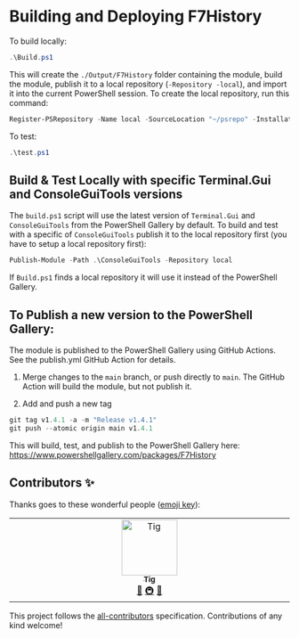 # Building and Deploying F7History

To build locally:

```ps1
.\Build.ps1
```

This will create the `./Output/F7History` folder containing the module, build the module, publish it to a local repository (`-Repository -local`), and import it into the current PowerShell session. To create the local repository, run this command:

```ps1
Register-PSRepository -Name local -SourceLocation "~/psrepo" -InstallationPolicy Trusted
```

To test:

```ps1
.\test.ps1
```

## Build & Test Locally with specific Terminal.Gui and ConsoleGuiTools versions

The `build.ps1` script will use the latest version of `Terminal.Gui` and `ConsoleGuiTools` from the PowerShell Gallery by default. To build and test with a specific of  `ConsoleGuiTools` publish it to the local repository first (you have to setup a local repository first):

```ps1
Publish-Module -Path .\ConsoleGuiTools -Repository local
```

If `Build.ps1` finds a local repository it will use it instead of the PowerShell Gallery.

## To Publish a new version to the PowerShell Gallery:

The module is published to the PowerShell Gallery using GitHub Actions. See the publish.yml GitHub Action for details.

1) Merge changes to the `main` branch, or push directly to `main`. The GitHub Action will build the module, but not publish it.

2) Add and push a new tag

```ps1
git tag v1.4.1 -a -m "Release v1.4.1"
git push --atomic origin main v1.4.1
```

 This will build, test, and publish to the PowerShell Gallery here: https://www.powershellgallery.com/packages/F7History

## Contributors ✨

Thanks goes to these wonderful people ([emoji key](https://allcontributors.org/docs/en/emoji-key)):

<!-- ALL-CONTRIBUTORS-LIST:START - Do not remove or modify this section -->
<!-- prettier-ignore-start -->
<!-- markdownlint-disable -->
<table>
  <tbody>
    <tr>
      <td align="center" valign="top" width="14.28%"><a href="http://www.kindel.com"><img src="https://avatars.githubusercontent.com/u/585482?v=4?s=100" width="100px;" alt="Tig"/><br /><sub><b>Tig</b></sub></a><br /><a href="#maintenance-tig" title="Maintenance">🚧</a> <a href="#infra-tig" title="Infrastructure (Hosting, Build-Tools, etc)">🚇</a> <a href="https://github.com/gui-cs/F7History/pulls?q=is%3Apr+reviewed-by%3Atig" title="Reviewed Pull Requests">👀</a></td>
    </tr>
  </tbody>
</table>

<!-- markdownlint-restore -->
<!-- prettier-ignore-end -->

<!-- ALL-CONTRIBUTORS-LIST:END -->

This project follows the [all-contributors](https://github.com/all-contributors/all-contributors) specification. Contributions of any kind welcome!
